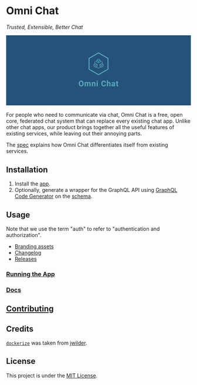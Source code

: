 # Omni Chat

_Trusted, Extensible, Better Chat_

![Cover](branding/facebook_cover_photo_2.png)

For people who need to communicate via chat, Omni Chat is a free, open core, federated chat system that can replace every existing chat app. Unlike other chat apps, our product brings together all the useful features of existing services, while leaving out their annoying parts.

The [spec](docs/spec.md) explains how Omni Chat differentiates itself from existing services.

## Installation

1. Install the [app](docs/install.md).
1. Optionally, generate a wrapper for the GraphQL API using [GraphQL Code Generator](https://graphql-code-generator.com/) on the [schema](src/main/resources/schema.graphqls).

## Usage

Note that we use the term "auth" to refer to "authentication and authorization".

- [Branding assets](branding)
- [Changelog](docs/CHANGELOG.md)
- [Releases](https://github.com/neelkamath/omni-chat/releases)

### [Running the App](docs/production.md)

### [Docs](docs/api.md)

## [Contributing](docs/CONTRIBUTING.md)

## Credits

[`dockerize`](docker/dockerize) was taken from [jwilder](https://github.com/jwilder/dockerize).

## License

This project is under the [MIT License](LICENSE).
